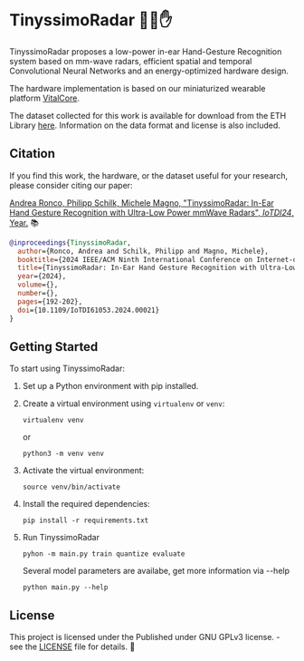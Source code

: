 # TinyssimoRadar 🤖📡✋ 

TinyssimoRadar proposes a low-power in-ear Hand-Gesture Recognition system based on mm-wave radars, efficient spatial and temporal Convolutional Neural Networks and an energy-optimized hardware design.

The hardware implementation is based on our miniaturized wearable platform [VitalCore](https://github.com/ETH-PBL/VitalCore).

The dataset collected for this work is available for download from the ETH Library [here](https://www.research-collection.ethz.ch/handle/20.500.11850/672242). Information on the data format and license is also included.

## Citation

If you find this work, the hardware, or the dataset useful for your research, please consider citing our paper:

[Andrea Ronco, Philipp Schilk, Michele Magno, "TinyssimoRadar: In-Ear Hand Gesture Recognition with Ultra-Low Power mmWave Radars", *IoTDI24*, Year.](https://ieeexplore.ieee.org/abstract/document/10562162) 📚

```bibtex
@inproceedings{TinyssimoRadar,
  author={Ronco, Andrea and Schilk, Philipp and Magno, Michele},
  booktitle={2024 IEEE/ACM Ninth International Conference on Internet-of-Things Design and Implementation (IoTDI)}, 
  title={TinyssimoRadar: In-Ear Hand Gesture Recognition with Ultra-Low Power mmWave Radars}, 
  year={2024},
  volume={},
  number={},
  pages={192-202},
  doi={10.1109/IoTDI61053.2024.00021}
}
```

## Getting Started

To start using TinyssimoRadar:

1. Set up a Python environment with pip installed.
2. Create a virtual environment using `virtualenv` or `venv`:
   ```
   virtualenv venv
   ```
   or
   ```
   python3 -m venv venv
   ```

3. Activate the virtual environment:
   ```
   source venv/bin/activate
   ```

4. Install the required dependencies:
   ```
   pip install -r requirements.txt
   ```

5. Run TinyssimoRadar
   ```
   pyhon -m main.py train quantize evaluate
   ```

   Several model parameters are availabe, get more information via --help
   ```
   python main.py --help
   ```

## License

This project is licensed under the Published under GNU GPLv3 license. - see the [LICENSE](LICENSE) file for details. 📝
